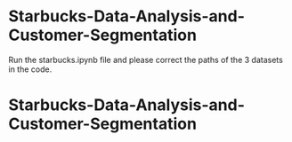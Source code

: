 # Starbucks-Data-Analysis-and-Customer-Segmentation
Run the starbucks.ipynb file and please correct the paths of the 3 datasets in the code.
# Starbucks-Data-Analysis-and-Customer-Segmentation
